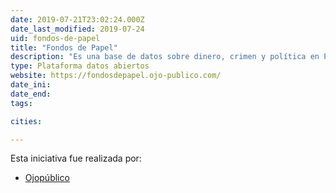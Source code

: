 ```yaml
---
date: 2019-07-21T23:02:24.000Z
date_last_modified: 2019-07-24
uid: fondos-de-papel
title: "Fondos de Papel"
description: "Es una base de datos sobre dinero, crimen y política en Perú"
type: Plataforma datos abiertos
website: https://fondosdepapel.ojo-publico.com/
date_ini: 
date_end: 
tags:

cities: 

---
```


Esta iniciativa fue realizada por:

- [Ojopúblico](/i/ojo-publico.html)

